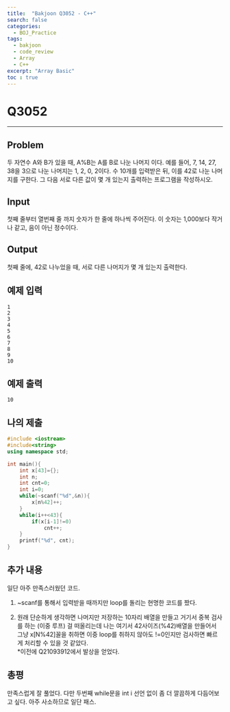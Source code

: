 ```yaml
---
title:  "Bakjoon Q3052 - C++"
search: false
categories: 
  - BOJ_Practice
tags:
  - bakjoon
  - code_review
  - Array
  - C++
excerpt: "Array Basic"
toc : true
---
```


# __Q3052__
___

## Problem
두 자연수 A와 B가 있을 때, A%B는 A를 B로 나눈 나머지 이다. 예를 들어, 7, 14, 27, 38을 3으로 나눈 나머지는 1, 2, 0, 2이다. 
수 10개를 입력받은 뒤, 이를 42로 나눈 나머지를 구한다. 그 다음 서로 다른 값이 몇 개 있는지 출력하는 프로그램을 작성하시오.
## Input
첫째 줄부터 열번째 줄 까지 숫자가 한 줄에 하나씩 주어진다. 이 숫자는 1,000보다 작거나 같고, 음이 아닌 정수이다.
## Output
첫째 줄에, 42로 나누었을 때, 서로 다른 나머지가 몇 개 있는지 출력한다.
## 예제 입력
```
1
2
3
4
5
6
7
8
9
10
```
## 예제 출력
```
10
```
## 나의 제출
```cpp
#include <iostream>
#include<string>
using namespace std;

int main(){
    int x[43]={};
    int n;
    int cnt=0;
    int i=0;
    while(~scanf("%d",&n)){
        x[n%42]++;
    }
    while(i++<43){
        if(x[i-1]!=0)
            cnt++;
    }
    printf("%d", cnt);
}
```

## 추가 내용
일단 아주 만족스러웠던 코드.  
1. ~scanf를 통해서 입력받을 때까지만 loop를 돌리는 현명한 코드를 짰다.  

2. 원래 단순하게 생각하면 나머지만 저장하는 10자리 배열을 만들고 거기서 중복 검사를 하는 (이중 루프) 걸 떠올리는데
	나는 여기서 42사이즈(%42)배열을 만들어서 그냥 x[N%42]꼴을 취하면 이중 loop를 취하지 않아도 !=0인지만 검사하면 빠르게 처리할 수 있을 것 같았다.  
  *이전에 Q21093912에서 발상을 얻었다.

## 총평
만족스럽게 잘 풀었다. 다만 두번째 while문을 int i 선언 없이 좀 더 깔끔하게 다듬어보고 싶다. 아주 사소하므로 일단 패스.
